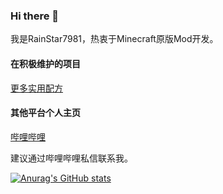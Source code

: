 ### Hi there 👋

我是RainStar7981，热衷于Minecraft原版Mod开发。  

#### 在积极维护的项目
[更多实用配方](https://github.com/RainStar7981/More-Useful-Recipes)  

#### 其他平台个人主页

[哔哩哔哩](https://space.bilibili.com/503995436)  

建议通过哔哩哔哩私信联系我。  

[![Anurag's GitHub stats](https://github-readme-stats.vercel.app/api?username=RainStar7981)](https://github.com/anuraghazra/github-readme-stats)

